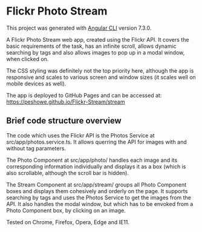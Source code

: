 # Flickr Photo Stream

This project was generated with [Angular CLI](https://github.com/angular/angular-cli) version 7.3.0.

A Flickr Photo Stream web app, created using the Flickr API.
It covers the basic requirements of the task, has an infinite scroll, allows dynamic searching by tags and also allows images to pop up in a modal window, when clicked on.

The CSS styling was definitely not the top priority here, although the app is responsive and scales to various screen and window sizes (it scales well on mobile devices as well).

The app is deployed to GitHub Pages and can be accessed at: https://peshowe.github.io/Flickr-Stream/stream

## Brief code structure overview 

The code which uses the Flickr API is the Photos Service at src/app/photos.service.ts. It allows querring the API for images with and without tag parameters. 

The Photo Component at src/app/photo/ handles each image and its corresponding information individually and displays it as a box (which is also scrollable, although the scroll bar is hidden).

The Stream Component at src/app/stream/ groups all Photo Component boxes and displays them cohesively and orderly on the page. It supports searching by tags and uses the Photos Service to get the images from the API. It also handles the modal window, but which has to be envoked from a Photo Component box, by clicking on an image.   


Tested on Chrome, Firefox, Opera, Edge and IE11. 
